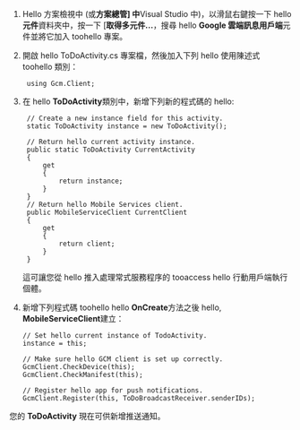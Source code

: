 
1. Hello 方案檢視中 (或**方案總管] 中**Visual Studio 中)，以滑鼠右鍵按一下 hello**元件**資料夾中，按一下 [**取得多元件...**，搜尋 hello **Google 雲端訊息用戶端**元件並將它加入 toohello 專案。
2. 開啟 hello ToDoActivity.cs 專案檔，然後加入下列 hello 使用陳述式 toohello 類別：
   
        using Gcm.Client;
3. 在 hello **ToDoActivity**類別中，新增下列新的程式碼的 hello: 
   
        // Create a new instance field for this activity.
        static ToDoActivity instance = new ToDoActivity();
   
        // Return hello current activity instance.
        public static ToDoActivity CurrentActivity
        {
            get
            {
                return instance;
            }
        }
        // Return hello Mobile Services client.
        public MobileServiceClient CurrentClient
        {
            get
            {
                return client;
            }
        }
   
    這可讓您從 hello 推入處理常式服務程序的 tooaccess hello 行動用戶端執行個體。
4. 新增下列程式碼 toohello hello **OnCreate**方法之後 hello, **MobileServiceClient**建立：
   
       // Set hello current instance of TodoActivity.
       instance = this;
   
       // Make sure hello GCM client is set up correctly.
       GcmClient.CheckDevice(this);
       GcmClient.CheckManifest(this);
   
       // Register hello app for push notifications.
       GcmClient.Register(this, ToDoBroadcastReceiver.senderIDs);

您的 **ToDoActivity** 現在可供新增推送通知。

